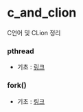 # c_and_clion
C언어 및 CLion 정리

### pthread
* 기초 : [링크](https://bitsoul.tistory.com/156?category=683199)

### fork()
* 기초 : [링크](https://thdev.net/176)
